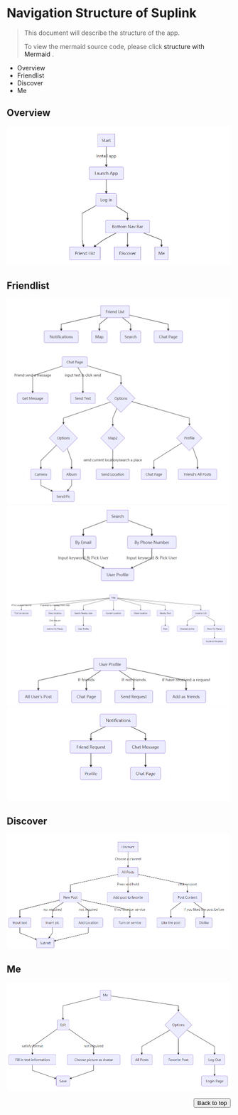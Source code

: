 # Navigation Structure of Suplink

> This document will describe the structure of the app. 
>
> To view the mermaid source code, please click <a href="guidance/structure.md" style="text-decoration:none"> structure with Mermaid </a>.

- <a href="#navOver" style="text-decoration:none">Overview</a>
- <a href="#navFrd" style="text-decoration:none">Friendlist</a>
- <a href="#navDis" style="text-decoration:none">Discover</a>
- <a href="#navMe" style="text-decoration:none">Me</a>



## <span id="navOver">Overview</span>

![Overview](guidance/flowchart/img_overview.PNG)

## <span id="navFrd">Friendlist</span>
![Friendlist 1](guidance/flowchart/img_frd1.PNG)
![Friendlist 2](guidance/flowchart/img_frd2.PNG)
![Friendlist 3](guidance/flowchart/img_frd3.PNG)



## <span id="navDis">Discover</span>
![Discover](guidance/flowchart/img_discover.PNG)




## <span id="navMe">Me</span>
![Me](guidance/flowchart/img_me.PNG)




<div style="text-align:right">
    <a href="#navOver" style="text-decoration:none"><button>Back to top</button></a>
</div>